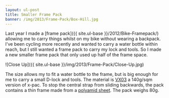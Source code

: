 ```yaml
---
layout: ul-post
title: Smaller Frame Pack
banner: /img/2013/Frame-Pack/Box-Hill.jpg
---
```


Last year I made a [frame pack]({{ site.ul-base }}/2012/Bike-Framepack/) allowing me to carry things whilst on my bike without wearing a backpack.
I've been cycling more recently and wanted to carry a water bottle within reach, but I still wanted a frame pack to carry my lock and tools. So I made a new smaller frame pack that only used up half of the frame space.

![Close Up]({{ site.ul-base }}/img/2013/Frame-Pack/Close-Up.jpg)

The size allows my to fit a water bottle to the frame, but is big enough for me to carry a small D-lock and tools. The material is [VX03](http://www.extremtextil.de/catalog/X-Pac-VX03-backpack-laminate-140g-sqm::1857.html) a 140g/sqm version of x-pac. To stop the central strap from sliding backwards, the pack contains a thin frame made from a [polyamid sheet](http://www.extremtextil.de/catalog/Polyamid-0-5mm-sheets::802.html). The pack weighs 80g.

